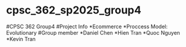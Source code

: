 # cpsc_362_sp2025_group4
#CPSC 362 Group4
#Project Info
*Ecommerce
*Proccess Model: Evolutionary
#Group member 
*Daniel Chen
*Hien Tran
*Quoc Nguyen
*Kevin Tran
